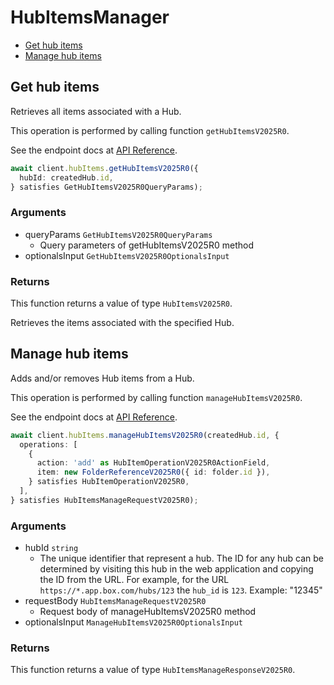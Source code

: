 # HubItemsManager

- [Get hub items](#get-hub-items)
- [Manage hub items](#manage-hub-items)

## Get hub items

Retrieves all items associated with a Hub.

This operation is performed by calling function `getHubItemsV2025R0`.

See the endpoint docs at
[API Reference](https://developer.box.com/reference/v2025.0/get-hub-items/).

<!-- sample get_hub_items_v2025.0 -->

```ts
await client.hubItems.getHubItemsV2025R0({
  hubId: createdHub.id,
} satisfies GetHubItemsV2025R0QueryParams);
```

### Arguments

- queryParams `GetHubItemsV2025R0QueryParams`
  - Query parameters of getHubItemsV2025R0 method
- optionalsInput `GetHubItemsV2025R0OptionalsInput`

### Returns

This function returns a value of type `HubItemsV2025R0`.

Retrieves the items associated with the specified Hub.

## Manage hub items

Adds and/or removes Hub items from a Hub.

This operation is performed by calling function `manageHubItemsV2025R0`.

See the endpoint docs at
[API Reference](https://developer.box.com/reference/v2025.0/post-hubs-id-manage-items/).

<!-- sample post_hubs_id_manage_items_v2025.0 -->

```ts
await client.hubItems.manageHubItemsV2025R0(createdHub.id, {
  operations: [
    {
      action: 'add' as HubItemOperationV2025R0ActionField,
      item: new FolderReferenceV2025R0({ id: folder.id }),
    } satisfies HubItemOperationV2025R0,
  ],
} satisfies HubItemsManageRequestV2025R0);
```

### Arguments

- hubId `string`
  - The unique identifier that represent a hub. The ID for any hub can be determined by visiting this hub in the web application and copying the ID from the URL. For example, for the URL `https://*.app.box.com/hubs/123` the `hub_id` is `123`. Example: "12345"
- requestBody `HubItemsManageRequestV2025R0`
  - Request body of manageHubItemsV2025R0 method
- optionalsInput `ManageHubItemsV2025R0OptionalsInput`

### Returns

This function returns a value of type `HubItemsManageResponseV2025R0`.
